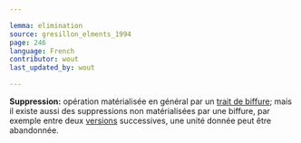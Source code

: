 ```yaml
---

lemma: elimination
source: gresillon_elments_1994
page: 246
language: French
contributor: wout
last_updated_by: wout

---
```


**Suppression:** opération matérialisée en général par un [trait de biffure](cancellationMark.html); mais il existe aussi des suppressions non matérialisées par une biffure, par exemple entre deux [versions](version.html) successives, une unité donnée peut être abandonnée.
